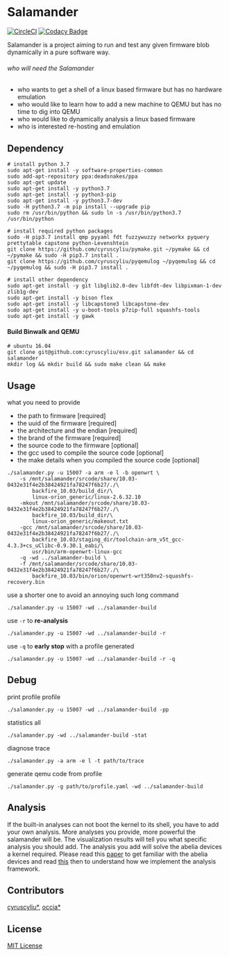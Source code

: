# Salamander

[![CircleCI](https://circleci.com/gh/cyruscyliu/esv/tree/master.svg?style=svg&circle-token=7f12caaa351d02731d57d8165e634dc3e3537d33)](https://circleci.com/gh/cyruscyliu/esv/tree/master)
[![Codacy Badge](https://api.codacy.com/project/badge/Grade/a7aacb11a3b14a7d8e069d8a440a43c0)](https://www.codacy.com?utm_source=github.com&amp;utm_medium=referral&amp;utm_content=cyruscyliu/esv&amp;utm_campaign=Badge_Grade)

Salamander is a project aiming to run and test any given firmware blob dynamically in a pure software way.

###### who will need the Salamander
+ who wants to get a shell of a linux based firmware but has no hardware emulation
+ who would like to learn how to add a new machine to QEMU but has no time to dig into QEMU
+ who would like to dynamically analysis a linux based firmware
+ who is interested re-hosting and emulation

## Dependency

```shell script
# install python 3.7
sudo apt-get install -y software-properties-common
sudo add-apt-repository ppa:deadsnakes/ppa
sudo apt-get update
sudo apt-get install -y python3.7
sudo apt-get install -y python3-pip
sudo apt-get install -y python3.7-dev
sudo -H python3.7 -m pip install --upgrade pip
sudo rm /usr/bin/python && sudo ln -s /usr/bin/python3.7 /usr/bin/python

# install required python packages
sudo -H pip3.7 install qmp pyyaml fdt fuzzywuzzy networkx pyquery prettytable capstone python-Levenshtein
git clone https://github.com/cyruscyliu/pymake.git ~/pymake && cd ~/pymake && sudo -H pip3.7 install .
git clone https://github.com/cyruscyliu/pyqemulog ~/pyqemulog && cd ~/pyqemulog && sudo -H pip3.7 install .

# install other dependency
sudo apt-get install -y git libglib2.0-dev libfdt-dev libpixman-1-dev zlib1g-dev
sudo apt-get install -y bison flex
sudo apt-get install -y libcapstone3 libcapstone-dev
sudo apt-get install -y u-boot-tools p7zip-full squashfs-tools
sudo apt-get install -y gawk
```

#### Build Binwalk and QEMU

```shell script
# ubuntu 16.04
git clone git@github.com:cyruscyliu/esv.git salamander && cd salamander
mkdir log && mkdir build && sudo make clean && make
```

## Usage

what you need to provide
+ the path to firmware [required]
+ the uuid of the firmware [required]
+ the architecture and the endian [required]
+ the brand of the firmware [required]
+ the source code to the firmware [optional]
+ the gcc used to compile the source code [optional]
+ the make details when you compiled the source code [optional]

```
./salamander.py -u 15007 -a arm -e l -b openwrt \
    -s /mnt/salamander/srcode/share/10.03-0432e31f4e2b38424921fa78247f6b27/./\
        backfire_10.03/build_dir/\
        linux-orion_generic/linux-2.6.32.10 
    -mkout /mnt/salamander/srcode/share/10.03-0432e31f4e2b38424921fa78247f6b27/./\
        backfire_10.03/build_dir/\
        linux-orion_generic/makeout.txt 
    -gcc /mnt/salamander/srcode/share/10.03-0432e31f4e2b38424921fa78247f6b27/./\
        backfire_10.03/staging_dir/toolchain-arm_v5t_gcc-4.3.3+cs_uClibc-0.9.30.1_eabi/\
        usr/bin/arm-openwrt-linux-gcc 
    -q -wd ../salamander-build \
    -f /mnt/salamander/srcode/share/10.03-0432e31f4e2b38424921fa78247f6b27/./\
        backfire_10.03/bin/orion/openwrt-wrt350nv2-squashfs-recovery.bin
```

use a shorter one to avoid an annoying such long command

```
./salamander.py -u 15007 -wd ../salamander-build
```

use `-r` to **re-analysis**

```shell script
./salamander.py -u 15007 -wd ../salamander-build -r 
```

use `-q` to **early stop** with a profile generated

````shell script
./salamander.py -u 15007 -wd ../salamander-build -r -q
````

## Debug

print profile profile
````shell script
./salamander.py -u 15007 -wd ../salamander-build -pp 
````

statistics all

````shell script
./salamander.py -wd ../salamander-build -stat
````

diagnose trace

````shell script
./salamander.py -a arm -e l -t path/to/trace
````

generate qemu code from profile

````shell script
./salamander.py -g path/to/profile.yaml -wd ../salamander-build 
````

## Analysis

If the built-in analyses can not boot the kernel to its shell, you have to add your own analysis. 
More analyses you provide, more powerful the salamander will be. The visualization results will tell you what specific 
analysis you should add. The analysis you add will solve the abelia devices a kernel required. Please read 
this [paper]() to get familiar with the abelia devices and read [this](./analyses/README.md) then to understand
how we implement the analysis framework.

## Contributors
[cyruscyliu*](https://github.com/cyruscyliu/esv), [occia*](https://github.com/occia)

## License
[MIT License](./LICENSE)
